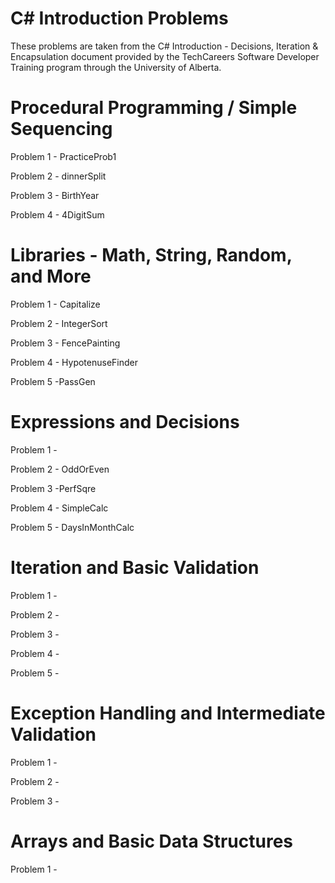 # C# Introduction Problems

These problems are taken from the C# Introduction - Decisions, Iteration & Encapsulation document
provided by the TechCareers Software Developer Training program through the University of Alberta.

# Procedural Programming / Simple Sequencing

Problem 1 - PracticeProb1

Problem 2 - dinnerSplit

Problem 3 - BirthYear

Problem 4 - 4DigitSum

# Libraries - Math, String, Random, and More

Problem 1 - Capitalize

Problem 2 - IntegerSort

Problem 3 - FencePainting

Problem 4 - HypotenuseFinder

Problem 5 -PassGen

# Expressions and Decisions

Problem 1 - 

Problem 2 - OddOrEven

Problem 3 -PerfSqre

Problem 4 - SimpleCalc

Problem 5 - DaysInMonthCalc

# Iteration and Basic Validation

Problem 1 - 

Problem 2 -

Problem 3 - 

Problem 4 -

Problem 5 -

# Exception Handling and Intermediate Validation

Problem 1 -

Problem 2 -

Problem 3 -

# Arrays and Basic Data Structures

Problem 1 -
